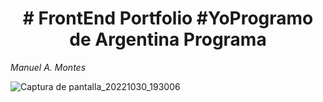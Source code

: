 <h1 align="center"> # FrontEnd Portfolio #YoProgramo de Argentina Programa  </h1>

<em> Manuel A. Montes</em>

![Captura de pantalla_20221030_193006](https://user-images.githubusercontent.com/99566175/198904894-fdb9ca6f-86d0-4cb1-afec-ac25161d14a6.png)

